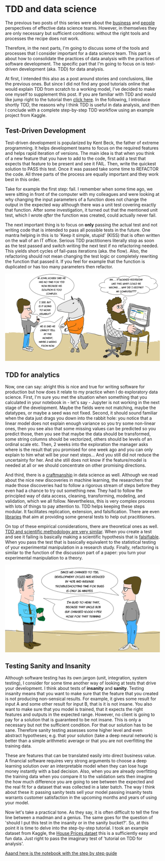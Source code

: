 # TDD and data science

The previous two posts of this series were about the [business](https://medium.com/@torokagoston/effective-data-science-teams-part-1-9f40c6bff275) and [people](https://medium.com/@torokagoston/effective-data-science-teams-part-2-6af6f7674be9) perspectives of effective data science teams. However, in themselves they are only necessary but sufficient conditions: without the right tools and processes the recipe does not work. 

Therefore, in the next parts, I'm going to discuss some of the tools and processes that I consider important for a data science team. This part is about how to consolidate the practices of data analysis with the practices of software development. The specific part that I'm going to focus on is test-driven development (aka. TDD) for data analysis. 

At first, I intended this also as a post around stories and conclusions, like the previous ones. But since I did not find any good tutorials online that would explain TDD from scratch to a working model, I've decided to make one myself to supplement this post. If you are familiar with TDD and would like jump right to the tutorial then [click here](https://nbviewer.jupyter.org/github/agostontorok/tdd_data_analysis/blob/master/TDD%20in%20data%20analysis%20-%20Step-by-step%20tutorial.ipynb). In the following, I introduce shortly TDD, the reasons why I think TDD is useful in data analysis, and then I conclude with a complete step-by-step TDD workflow using an example project from Kaggle.

## Test-Driven Development

Test-driven development is popularized by Kent Beck, the father of extreme programming. It helps development teams to focus on the required features and helps rapid iteration of versions. The main idea is that when you think of a new feature that you have to add to the code, first add a test that expects that feature to be present and see it FAIL. Then, write the quickest solution to PASS this test. Once it was passed take some time to REFACTOR the code. All three parts of the process are equally important and they work best in this order. 

Take for example the first step: fail. I remember when some time ago, we were sitting in front of the computer with my colleagues and were looking at why changing the input parameters of a function does not change the output in the expected way although there was a unit test covering exactly that function. After some investigation, it turned out that the mentioned unit test, which I wrote _after_ the function was created, could actually never fail. 

The next important thing is to focus on __only__ passing the actual test and not writing code that is intended to pass all possible tests in the future. One mantra helping in this is to 'Keep it simple, stupid' (KISS) that is often written on the wall of an IT office. Serious TDD practitioners literally stop as soon as the test passed and switch writing the next test if no refactoring needed. This yields short cycles of fail-pass iterations (aka. the flow). Also, the refactoring should not mean changing the test logic or completely rewriting the function that passed it. If you feel for example that the function is duplicated or has too many parameters then refactor. 

![Figure 1](https://github.com/agostontorok/tdd_data_analysis/blob/master/Figure1.JPG)


## TDD for analytics

Now, one can say: alright this is nice and true for writing software for production but how does it relate to my practice when I do exploratory data science. First, I'm sure you met the situation when something that you calculated in your notebook in - let's say - Jupyter is not working in the next stage of the development. Maybe the fields were not matching, maybe the datatypes, or maybe a seed was not fixed. Second, it should sound familiar when the data just drags you down into the rabbit hole: you notice that a linear model does not explain enough variance so you try some non-linear ones, then you see also that some missing values can be predicted so you predict those, then you see that maybe the data should be transformed, some string columns should be vectorized, others should be levels of an ordinal scale etc. Then, 2 weeks into the exploration the manager asks where is the result that you promised for one week ago and you can only explain to him what will be your next steps... And you still did not reduce the uncertainty for her. And she still does not know if the feature/model is needed at all or we should concentrate on other promising directions. 

And third, there is a [craftmanship](http://science.sciencemag.org/content/280/5366/1014.full?view=full) in data science as well. Although we read about the nice new discoveries in machine learning, the researchers that made those discoveries had to follow a rigorous stream of steps before they even had a chance to try out something new. They had to follow the principled way of data access, cleaning, transforming, modeling, and validation, which we all follow. Nevertheless, this is very complex process with lots of things to pay attention to. TDD helps keeping these steps modular. It facilitates replication, extension, and falsification. There are even [libraries](https://github.com/Thenerdstation/mltest) that aim at providing some general tests to help out pracititioners.  

On top of these empirical considerations, there are theoretical ones as well. [TDD and scientific methodology are very similar](https://www.oreilly.com/library/view/thoughtful-machine-learning/9781449374075/ch01.html). When you create a test and see it failing is basically making a scientific hypothesis that is [falsifiable](https://en.wikipedia.org/wiki/Falsifiability). When you pass the test that is basically equivalent to the statistical testing of your experimental manipulation in a research study. Finally, refactoring is similar to the function of the discussion part of a paper: you turn your experimental manipulation to a theory. 

![Figure 2](https://github.com/agostontorok/tdd_data_analysis/blob/master/Figure2.JPG)

## Testing Sanity and Insanity

Although software testing has its own jargon (unit, integration, system testing), I consider for some time another way of looking at tests that drive your development. I think about tests of __insanity__ and __sanity__. Testing insanity means that you want to make sure that the feature that you created is not producing non-sensical results. For example, it gives some result for input A and some other result for input B, that is it is not insane. You also want to make sure that you model is trained, that it expects the right features and outputs in the expected range. However, no client is going to pay for a solution that is guaranteed to be not insane. This is only a necessary but not the sufficient condition. For that our solution has to be sane. Therefore sanity testing assesses some higher level and even abstract hypotheses; e.g. that your solution (take a deep neural network) is better than a simple arithmetic average or that you are not overfitting the training data. 

These are features that can be translated easily into direct business value. A financial software requires very strong arguments to choose a deep learning solution over an interpretable model when they can lose huge money instantly with a bad decision. Also, when you are already overfitting the training data when you compare it to the validation sets then imagine the how much difference you are going to see between the expected and the real fit for a dataset that was collected in a later batch. The way I think about these it: passing sanity tests sell your model passing insanity tests warrants customer satisfaction in the upcoming months and years of using your model. 

Now let's take a practical tone. As they say, it is often difficult to tell the fine line between a madman and a genius. The same goes for the question of 'should I put this test in the insanity or in the sanity bucket?'. So, at this point it is time to delve into the step-by-step tutorial. I took an example dataset from Kaggle, the [House Prices dataet](https://www.kaggle.com/c/house-prices-advanced-regression-techniques) this is a sufficiently easy and fun data. Just right to pass the imaginary test of 'tutorial on TDD for analysis'. 

[Aaand here is the notebook with the step by step guide](https://nbviewer.jupyter.org/github/agostontorok/tdd_data_analysis/blob/master/TDD%20in%20data%20analysis%20-%20Step-by-step%20tutorial.ipynb#Step-by-step-TDD-in-a-data-science-task)
